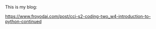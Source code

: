 This is my blog:

https://www.froyodai.com/post/cci-s2-coding-two_w4-introduction-to-python-continued
